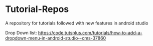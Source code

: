 # Tutorial-Repos
A repository for tutorials followed with new features in android studio

Drop Down list: https://code.tutsplus.com/tutorials/how-to-add-a-dropdown-menu-in-android-studio--cms-37860
